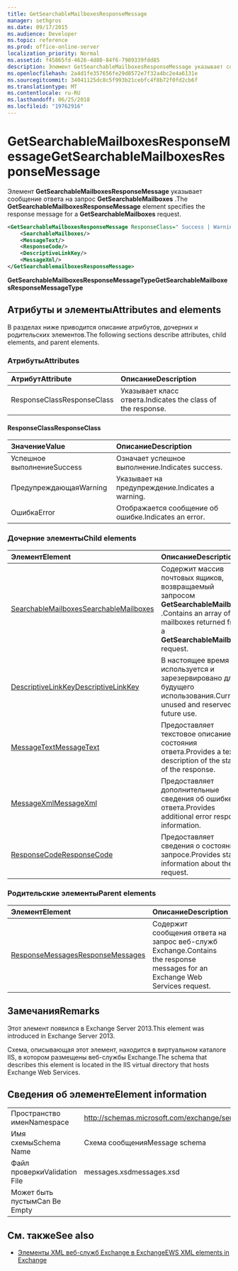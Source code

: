 ```yaml
---
title: GetSearchableMailboxesResponseMessage
manager: sethgros
ms.date: 09/17/2015
ms.audience: Developer
ms.topic: reference
ms.prod: office-online-server
localization_priority: Normal
ms.assetid: f45865fd-4626-4d80-84f6-7989339fdd85
description: Элемент GetSearchableMailboxesResponseMessage указывает сообщение ответа на запрос GetSearchableMailboxes.
ms.openlocfilehash: 2a4d1fe357656fe29d8572e7f32a4bc2e4a6131e
ms.sourcegitcommit: 34041125dc8c5f993b21cebfc4f8b72f0fd2cb6f
ms.translationtype: MT
ms.contentlocale: ru-RU
ms.lasthandoff: 06/25/2018
ms.locfileid: "19762916"
---
```

# <a name="getsearchablemailboxesresponsemessage"></a><span data-ttu-id="e82ee-103">GetSearchableMailboxesResponseMessage</span><span class="sxs-lookup"><span data-stu-id="e82ee-103">GetSearchableMailboxesResponseMessage</span></span>

<span data-ttu-id="e82ee-104">Элемент **GetSearchableMailboxesResponseMessage** указывает сообщение ответа на запрос **GetSearchableMailboxes** .</span><span class="sxs-lookup"><span data-stu-id="e82ee-104">The **GetSearchableMailboxesResponseMessage** element specifies the response message for a **GetSearchableMailboxes** request.</span></span> 
  
```XML
<GetSearchableMailboxesResponseMessage ResponseClass=" Success | Warning | Error ">
    <SearchableMailboxes/>
    <MessageText/>
    <ResponseCode/>
    <DescriptiveLinkKey/>
    <MessageXml/>
</GetSearchablemailboxesResponseMessage>
```

 <span data-ttu-id="e82ee-105">**GetSearchableMailboxesResponseMessageType**</span><span class="sxs-lookup"><span data-stu-id="e82ee-105">**GetSearchableMailboxesResponseMessageType**</span></span>
## <a name="attributes-and-elements"></a><span data-ttu-id="e82ee-106">Атрибуты и элементы</span><span class="sxs-lookup"><span data-stu-id="e82ee-106">Attributes and elements</span></span>

<span data-ttu-id="e82ee-107">В разделах ниже приводится описание атрибутов, дочерних и родительских элементов.</span><span class="sxs-lookup"><span data-stu-id="e82ee-107">The following sections describe attributes, child elements, and parent elements.</span></span>
  
### <a name="attributes"></a><span data-ttu-id="e82ee-108">Атрибуты</span><span class="sxs-lookup"><span data-stu-id="e82ee-108">Attributes</span></span>

|<span data-ttu-id="e82ee-109">**Атрибут**</span><span class="sxs-lookup"><span data-stu-id="e82ee-109">**Attribute**</span></span>|<span data-ttu-id="e82ee-110">**Описание**</span><span class="sxs-lookup"><span data-stu-id="e82ee-110">**Description**</span></span>|
|:-----|:-----|
|<span data-ttu-id="e82ee-111">ResponseClass</span><span class="sxs-lookup"><span data-stu-id="e82ee-111">ResponseClass</span></span>  <br/> |<span data-ttu-id="e82ee-112">Указывает класс ответа.</span><span class="sxs-lookup"><span data-stu-id="e82ee-112">Indicates the class of the response.</span></span>  <br/> |
   
#### <a name="responseclass"></a><span data-ttu-id="e82ee-113">ResponseClass</span><span class="sxs-lookup"><span data-stu-id="e82ee-113">ResponseClass</span></span>

|<span data-ttu-id="e82ee-114">**Значение**</span><span class="sxs-lookup"><span data-stu-id="e82ee-114">**Value**</span></span>|<span data-ttu-id="e82ee-115">**Описание**</span><span class="sxs-lookup"><span data-stu-id="e82ee-115">**Description**</span></span>|
|:-----|:-----|
|<span data-ttu-id="e82ee-116">Успешное выполнение</span><span class="sxs-lookup"><span data-stu-id="e82ee-116">Success</span></span>  <br/> |<span data-ttu-id="e82ee-117">Означает успешное выполнение.</span><span class="sxs-lookup"><span data-stu-id="e82ee-117">Indicates success.</span></span>  <br/> |
|<span data-ttu-id="e82ee-118">Предупреждающая</span><span class="sxs-lookup"><span data-stu-id="e82ee-118">Warning</span></span>  <br/> |<span data-ttu-id="e82ee-119">Указывает на предупреждение.</span><span class="sxs-lookup"><span data-stu-id="e82ee-119">Indicates a warning.</span></span>  <br/> |
|<span data-ttu-id="e82ee-120">Ошибка</span><span class="sxs-lookup"><span data-stu-id="e82ee-120">Error</span></span>  <br/> |<span data-ttu-id="e82ee-121">Отображается сообщение об ошибке.</span><span class="sxs-lookup"><span data-stu-id="e82ee-121">Indicates an error.</span></span>  <br/> |
   
### <a name="child-elements"></a><span data-ttu-id="e82ee-122">Дочерние элементы</span><span class="sxs-lookup"><span data-stu-id="e82ee-122">Child elements</span></span>

|<span data-ttu-id="e82ee-123">**Элемент**</span><span class="sxs-lookup"><span data-stu-id="e82ee-123">**Element**</span></span>|<span data-ttu-id="e82ee-124">**Описание**</span><span class="sxs-lookup"><span data-stu-id="e82ee-124">**Description**</span></span>|
|:-----|:-----|
|[<span data-ttu-id="e82ee-125">SearchableMailboxes</span><span class="sxs-lookup"><span data-stu-id="e82ee-125">SearchableMailboxes</span></span>](searchablemailboxes.md) <br/> |<span data-ttu-id="e82ee-126">Содержит массив почтовых ящиков, возвращаемый запросом **GetSearchableMailboxes** .</span><span class="sxs-lookup"><span data-stu-id="e82ee-126">Contains an array of the mailboxes returned from a **GetSearchableMailboxes** request.</span></span>  <br/> |
|[<span data-ttu-id="e82ee-127">DescriptiveLinkKey</span><span class="sxs-lookup"><span data-stu-id="e82ee-127">DescriptiveLinkKey</span></span>](descriptivelinkkey.md) <br/> |<span data-ttu-id="e82ee-128">В настоящее время используется и зарезервировано для будущего использования.</span><span class="sxs-lookup"><span data-stu-id="e82ee-128">Currently unused and reserved for future use.</span></span>  <br/> |
|[<span data-ttu-id="e82ee-129">MessageText</span><span class="sxs-lookup"><span data-stu-id="e82ee-129">MessageText</span></span>](messagetext.md) <br/> |<span data-ttu-id="e82ee-130">Предоставляет текстовое описание состояния ответа.</span><span class="sxs-lookup"><span data-stu-id="e82ee-130">Provides a text description of the status of the response.</span></span>  <br/> |
|[<span data-ttu-id="e82ee-131">MessageXml</span><span class="sxs-lookup"><span data-stu-id="e82ee-131">MessageXml</span></span>](messagexml.md) <br/> |<span data-ttu-id="e82ee-132">Предоставляет дополнительные сведения об ошибке ответа.</span><span class="sxs-lookup"><span data-stu-id="e82ee-132">Provides additional error response information.</span></span>  <br/> |
|[<span data-ttu-id="e82ee-133">ResponseCode</span><span class="sxs-lookup"><span data-stu-id="e82ee-133">ResponseCode</span></span>](responsecode.md) <br/> |<span data-ttu-id="e82ee-134">Предоставляет сведения о состоянии о запросе.</span><span class="sxs-lookup"><span data-stu-id="e82ee-134">Provides status information about the request.</span></span>  <br/> |
   
### <a name="parent-elements"></a><span data-ttu-id="e82ee-135">Родительские элементы</span><span class="sxs-lookup"><span data-stu-id="e82ee-135">Parent elements</span></span>

|<span data-ttu-id="e82ee-136">**Элемент**</span><span class="sxs-lookup"><span data-stu-id="e82ee-136">**Element**</span></span>|<span data-ttu-id="e82ee-137">**Описание**</span><span class="sxs-lookup"><span data-stu-id="e82ee-137">**Description**</span></span>|
|:-----|:-----|
|[<span data-ttu-id="e82ee-138">ResponseMessages</span><span class="sxs-lookup"><span data-stu-id="e82ee-138">ResponseMessages</span></span>](responsemessages.md) <br/> |<span data-ttu-id="e82ee-139">Содержит сообщения ответа на запрос веб-служб Exchange.</span><span class="sxs-lookup"><span data-stu-id="e82ee-139">Contains the response messages for an Exchange Web Services request.</span></span>  <br/> |
   
## <a name="remarks"></a><span data-ttu-id="e82ee-140">Замечания</span><span class="sxs-lookup"><span data-stu-id="e82ee-140">Remarks</span></span>

<span data-ttu-id="e82ee-141">Этот элемент появился в Exchange Server 2013.</span><span class="sxs-lookup"><span data-stu-id="e82ee-141">This element was introduced in Exchange Server 2013.</span></span>
  
<span data-ttu-id="e82ee-142">Схема, описывающая этот элемент, находится в виртуальном каталоге IIS, в котором размещены веб-службы Exchange.</span><span class="sxs-lookup"><span data-stu-id="e82ee-142">The schema that describes this element is located in the IIS virtual directory that hosts Exchange Web Services.</span></span>
  
## <a name="element-information"></a><span data-ttu-id="e82ee-143">Сведения об элементе</span><span class="sxs-lookup"><span data-stu-id="e82ee-143">Element information</span></span>

|||
|:-----|:-----|
|<span data-ttu-id="e82ee-144">Пространство имен</span><span class="sxs-lookup"><span data-stu-id="e82ee-144">Namespace</span></span>  <br/> |http://schemas.microsoft.com/exchange/services/2006/messages  <br/> |
|<span data-ttu-id="e82ee-145">Имя схемы</span><span class="sxs-lookup"><span data-stu-id="e82ee-145">Schema Name</span></span>  <br/> |<span data-ttu-id="e82ee-146">Схема сообщения</span><span class="sxs-lookup"><span data-stu-id="e82ee-146">Message schema</span></span>  <br/> |
|<span data-ttu-id="e82ee-147">Файл проверки</span><span class="sxs-lookup"><span data-stu-id="e82ee-147">Validation File</span></span>  <br/> |<span data-ttu-id="e82ee-148">messages.xsd</span><span class="sxs-lookup"><span data-stu-id="e82ee-148">messages.xsd</span></span>  <br/> |
|<span data-ttu-id="e82ee-149">Может быть пустым</span><span class="sxs-lookup"><span data-stu-id="e82ee-149">Can Be Empty</span></span>  <br/> ||
   
## <a name="see-also"></a><span data-ttu-id="e82ee-150">См. также</span><span class="sxs-lookup"><span data-stu-id="e82ee-150">See also</span></span>



- [<span data-ttu-id="e82ee-151">Элементы XML веб-служб Exchange в Exchange</span><span class="sxs-lookup"><span data-stu-id="e82ee-151">EWS XML elements in Exchange</span></span>](ews-xml-elements-in-exchange.md)

